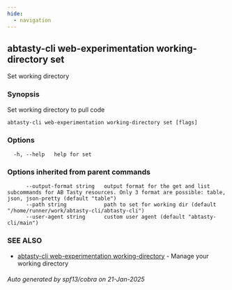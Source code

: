 ```yaml
---
hide:
  - navigation
---
```

## abtasty-cli web-experimentation working-directory set

Set working directory

### Synopsis

Set working directory to pull code

```
abtasty-cli web-experimentation working-directory set [flags]
```

### Options

```
  -h, --help   help for set
```

### Options inherited from parent commands

```
      --output-format string   output format for the get and list subcommands for AB Tasty resources. Only 3 format are possible: table, json, json-pretty (default "table")
      --path string            path to set for working dir (default "/home/runner/work/abtasty-cli/abtasty-cli")
      --user-agent string      custom user agent (default "abtasty-cli/main")
```

### SEE ALSO

* [abtasty-cli web-experimentation working-directory](abtasty-cli_web-experimentation_working-directory.md)	 - Manage your working directory

###### Auto generated by spf13/cobra on 21-Jan-2025
